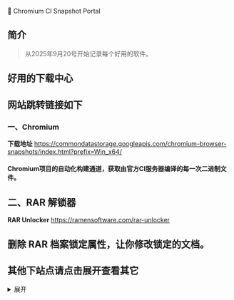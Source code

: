 🧪 Chromium CI Snapshot Portal
## 简介
>
>从2025年9月20号开始记录每个好用的软件。<br>
## 好用的下载中心
## 网站跳转链接如下
>
>
### 一、Chromium
**下载地址** <https://commondatastorage.googleapis.com/chromium-browser-snapshots/index.html?prefix=Win_x64/>
#### Chromium项目的自动化构建通道，获取由官方CI服务器编译的每一次二进制文件。

## 二、RAR 解锁器
**RAR Unlocker** <https://ramensoftware.com/rar-unlocker>
## 删除 RAR 档案锁定属性，让你修改锁定的文档。

## 其他下站点请点击展开查看其它
<details>
<summary>展开</summary>

